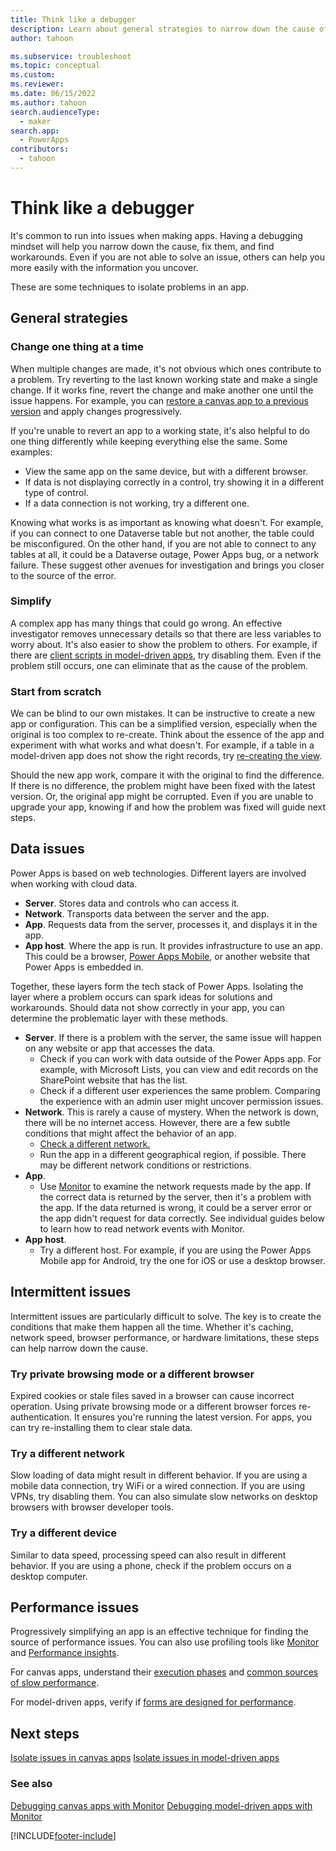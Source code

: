 ```yaml
---
title: Think like a debugger
description: Learn about general strategies to narrow down the cause of app errors.
author: tahoon

ms.subservice: troubleshoot
ms.topic: conceptual
ms.custom:
ms.reviewer:
ms.date: 06/15/2022
ms.author: tahoon
search.audienceType: 
  - maker
search.app: 
  - PowerApps
contributors:
  - tahoon
---
```


# Think like a debugger

It's common to run into issues when making apps. Having a debugging mindset will help you narrow down the cause, fix them, and find workarounds. Even if you are not able to solve an issue, others can help you more easily with the information you uncover.

These are some techniques to isolate problems in an app.


## General strategies

### Change one thing at a time

When multiple changes are made, it's not obvious which ones contribute to a problem. Try reverting to the last known working state and make a single change. If it works fine, revert the change and make another one until the issue happens. For example, you can [restore a canvas app to a previous version](../canvas-apps/restore-an-app.md) and apply changes progressively.

If you're unable to revert an app to a working state, it's also helpful to do one thing differently while keeping everything else the same. Some examples:

* View the same app on the same device, but with a different browser.
* If data is not displaying correctly in a control, try showing it in a different type of control.
* If a data connection is not working, try a different one.

Knowing what works is as important as knowing what doesn't. For example, if you can connect to one Dataverse table but not another, the table could be misconfigured. On the other hand, if you are not able to connect to any tables at all, it could be a Dataverse outage, Power Apps bug, or a network failure. These suggest other avenues for investigation and brings you closer to the source of the error.

### Simplify

A complex app has many things that could go wrong. An effective investigator removes unnecessary details so that there are less variables to worry about. It's also easier to show the problem to others. For example, if there are [client scripts in model-driven apps](../../developer/model-driven-apps/client-scripting.md), try disabling them. Even if the problem still occurs, one can eliminate that as the cause of the problem.

### Start from scratch

We can be blind to our own mistakes. It can be instructive to create a new app or configuration. This can be a simplified version, especially when the original is too complex to re-create. Think about the essence of the app and experiment with what works and what doesn't. For example, if a table in a model-driven app does not show the right records, try [re-creating the view](../../developer/model-driven-apps/customize-entity-views.md).

Should the new app work, compare it with the original to find the difference. If there is no difference, the problem might have been fixed with the latest version. Or, the original app might be corrupted. Even if you are unable to upgrade your app, knowing if and how the problem was fixed will guide next steps.


## Data issues

Power Apps is based on web technologies. Different layers are involved when working with cloud data.

* **Server**. Stores data and controls who can access it.
* **Network**. Transports data between the server and the app.
* **App**. Requests data from the server, processes it, and displays it in the app.
* **App host**. Where the app is run. It provides infrastructure to use an app. This could be a browser, [Power Apps Mobile](../../mobile/run-powerapps-on-mobile.md), or another website that Power Apps is embedded in.

Together, these layers form the tech stack of Power Apps. Isolating the layer where a problem occurs can spark ideas for solutions and workarounds. Should data not show correctly in your app, you can determine the problematic layer with these methods.

* **Server**. If there is a problem with the server, the same issue will happen on any website or app that accesses the data.
  * Check if you can work with data outside of the Power Apps app. For example, with Microsoft Lists, you can view and edit records on the SharePoint website that has the list.
  * Check if a different user experiences the same problem. Comparing the experience with an admin user might uncover permission issues.
* **Network**. This is rarely a cause of mystery. When the network is down, there will be no internet access. However, there are a few subtle conditions that might affect the behavior of an app.
  * [Check a different network.](#try-a-different-network)
  * Run the app in a different geographical region, if possible. There may be different network conditions or restrictions.
* **App**.
  * Use [Monitor](../monitor-overview.md) to examine the network requests made by the app. If the correct data is returned by the server, then it's a problem with the app. If the data returned is wrong, it could be a server error or the app didn't request for data correctly. See individual guides below to learn how to read network events with Monitor.
* **App host**.
  * Try a different host. For example, if you are using the Power Apps Mobile app for Android, try the one for iOS or use a desktop browser.

## Intermittent issues

Intermittent issues are particularly difficult to solve. The key is to create the conditions that make them happen all the time. Whether it's caching, network speed, browser performance, or hardware limitations, these steps can help narrow down the cause.

### Try private browsing mode or a different browser
Expired cookies or stale files saved in a browser can cause incorrect operation. Using private browsing mode or a different browser forces re-authentication. It ensures you're running the latest version. For apps, you can try re-installing them to clear stale data.

### Try a different network
Slow loading of data might result in different behavior. If you are using a mobile data connection, try WiFi or a wired connection. If you are using VPNs, try disabling them. You can also simulate slow networks on desktop browsers with browser developer tools.

### Try a different device
Similar to data speed, processing speed can also result in different behavior. If you are using a phone, check if the problem occurs on a desktop computer.


## Performance issues

Progressively simplifying an app is an effective technique for finding the source of performance issues. You can also use profiling tools like [Monitor](../monitor-overview.md) and [Performance insights](./performance-insights-overview.md).

For canvas apps, understand their [execution phases](../canvas-apps/execution-phases-data-flow.md) and [common sources of slow performance](../canvas-apps/slow-performance-sources.md).

For model-driven apps, verify if [forms are designed for performance](../model-driven-apps/design-performant-forms.md).


## Next steps

[Isolate issues in canvas apps](../monitor-canvasapps.md)
[Isolate issues in model-driven apps](../monitor-modelapps.md)


### See also

[Debugging canvas apps with Monitor](../monitor-canvasapps.md)
[Debugging model-driven apps with Monitor](../monitor-modelapps.md)


[!INCLUDE[footer-include](../../includes/footer-banner.md)]